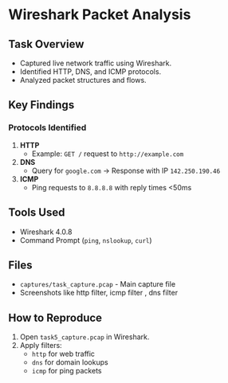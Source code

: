 #  Wireshark Packet Analysis

##  Task Overview
- Captured live network traffic using Wireshark.
- Identified HTTP, DNS, and ICMP protocols.
- Analyzed packet structures and flows.

##  Key Findings
### Protocols Identified
1. **HTTP**  
   - Example: `GET /` request to `http://example.com`  
2. **DNS**  
   - Query for `google.com` → Response with IP `142.250.190.46`  
3. **ICMP**  
   - Ping requests to `8.8.8.8` with reply times <50ms  

##  Tools Used
- Wireshark 4.0.8
- Command Prompt (`ping`, `nslookup`, `curl`)

##  Files
- `captures/task_capture.pcap` - Main capture file  
- Screenshots like http filter, icmp filter , dns filter

##  How to Reproduce
1. Open `task5_capture.pcap` in Wireshark.
2. Apply filters:
   - `http` for web traffic  
   - `dns` for domain lookups  
   - `icmp` for ping packets  
